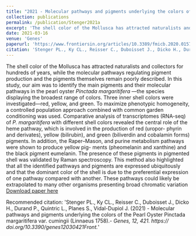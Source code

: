 ```yaml
---
title: "2021 - Molecular pathways and pigments underlying the colors of the Pearl Oyster *Pinctada margaritifera* var. *cumingii*"
collection: publications
permalink: /publication/Stenger2021a
excerpt: 'The shell color of the Mollusca has attracted naturalists and collectors for hundreds of years, while the molecular pathways regulating pigment production and the pigments themselves remain poorly described. In this study, our aim was to identify the main pigments and their molecular pathways in the pearl oyster *Pinctada margaritifera* —the species displaying the broadest range of colors. Three inner shell colors were investigated—red, yellow, and green. To maximize phenotypic homogeneity, a controlled population approach combined with common garden conditioning was used. Comparative analysis of transcriptomes (RNA-seq) of *P. margaritifera* with different shell colors revealed the central role of the heme pathway, which is involved in the production of red (uropor- phyrin and derivates), yellow (bilirubin), and green (biliverdin and cobalamin forms) pigments. In addition, the Raper–Mason, and purine metabolism pathways were shown to produce yellow pig- ments (pheomelanin and xanthine) and the black pigment eumelanin. The presence of these pigments in pigmented shell was validated by Raman spectroscopy. This method also highlighted that all the identified pathways and pigments are expressed ubiquitously and that the dominant color of the shell is due to the preferential expression of one pathway compared with another. These pathways could likely be extrapolated to many other organisms presenting broad chromatic variation.'
date: 2021-03-16
venue: 'Genes'
paperurl: 'https://www.frontiersin.org/articles/10.3389/fmicb.2020.01579/full?&utm_source=Email_to_authors_&utm_medium=Email&utm_content=T1_11.5e1_author&utm_campaign=Email_publication&field=&journalName=Frontiers_in_Microbiology&id=540521'
citation: 'Stenger PL., Ky CL., Reisser C., Duboisset J., Dicko H., Durand P., Quintric L., Planes S., Vidal-Dupiol J. (2021) - Molecular pathways and pigments underlying the colors of the Pearl Oyster Pinctada margaritifera var. cumingii (Linnaeus 1758).-  <i>Genes, 12, 421. https:// doi.org/10.3390/genes12030421Front.</i>'
---
```

The shell color of the Mollusca has attracted naturalists and collectors for hundreds of years, while the molecular pathways regulating pigment production and the pigments themselves remain poorly described. In this study, our aim was to identify the main pigments and their molecular pathways in the pearl oyster *Pinctada margaritifera* —the species displaying the broadest range of colors. Three inner shell colors were investigated—red, yellow, and green. To maximize phenotypic homogeneity, a controlled population approach combined with common garden conditioning was used. Comparative analysis of transcriptomes (RNA-seq) of *P. margaritifera* with different shell colors revealed the central role of the heme pathway, which is involved in the production of red (uropor- phyrin and derivates), yellow (bilirubin), and green (biliverdin and cobalamin forms) pigments. In addition, the Raper–Mason, and purine metabolism pathways were shown to produce yellow pig- ments (pheomelanin and xanthine) and the black pigment eumelanin. The presence of these pigments in pigmented shell was validated by Raman spectroscopy. This method also highlighted that all the identified pathways and pigments are expressed ubiquitously and that the dominant color of the shell is due to the preferential expression of one pathway compared with another. These pathways could likely be extrapolated to many other organisms presenting broad chromatic variation
[Download paper here]([https://www.frontiersin.org/articles/10.3389/fmicb.2020.01579/full?&utm_source=Email_to_authors_&utm_medium=Email&utm_content=T1_11.5e1_author&utm_campaign=Email_publication&field=&journalName=Frontiers_in_Microbiology&id=540521](https://www.mdpi.com/2073-4425/12/3/421))

Recommended citation: 'Stenger PL., Ky CL., Reisser C., Duboisset J., Dicko H., Durand P., Quintric L., Planes S., Vidal-Dupiol J. (2021) - Molecular pathways and pigments underlying the colors of the Pearl Oyster Pinctada margaritifera var. cumingii (Linnaeus 1758).-  <i>Genes, 12, 421. https:// doi.org/10.3390/genes12030421Front.</i>'
